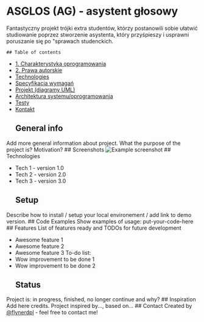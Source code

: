 # ASGLOS (AG) - asystent głosowy

Fantastyczny projekt trójki extra studentów, którzy postanowili sobie ułatwić studiowanie poprzez stworzenie asystenta, który przyśpieszy i usprawni poruszanie się po "sprawach studenckich.

	## Table of contents
* [1. Charakterystyka  oprogramowania](#general-info)
* [2. Prawa autorskie](#screenshots)
* [Technologies](#technologies)
* [Specyfikacja wymagań](#setup)
* [Projekt (diagramy UML)](#features)
* [Architektura systemu/oprogramowania](#status)
* [Testy](#inspiration)
* [Kontakt](#contact)
	## General info
Add more general information about project. What the purpose of the project is? Motivation?
	## Screenshots
![Example screenshot](./img/screenshot.png)
	## Technologies
* Tech 1 - version 1.0
* Tech 2 - version 2.0
* Tech 3 - version 3.0
	## Setup
Describe how to install / setup your local environement / add link to demo version.
	## Code Examples
Show examples of usage:
put-your-code-here
	## Features
List of features ready and TODOs for future development
* Awesome feature 1
* Awesome feature 2
* Awesome feature 3
	To-do list:
* Wow improvement to be done 1
* Wow improvement to be done 2
	## Status
Project is: in progress, finished, no longer continue and why?
	## Inspiration
Add here credits. Project inspired by..., based on...
	## Contact
Created by [@flynerdpl](https://www.flynerd.pl/) - feel free to contact me!
